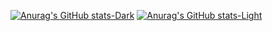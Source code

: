 
[![Anurag's GitHub stats-Dark](https://github-readme-stats.vercel.app/api?username=aeugomesxsz&show_icons=true&theme=dark#gh-dark-mode-only)](https://github.com/anuraghazra/github-readme-stats#gh-dark-mode-only)
[![Anurag's GitHub stats-Light](https://github-readme-stats.vercel.app/api?username=eugomesxsz&show_icons=true&theme=default#gh-light-mode-only)](https://github.com/anuraghazra/github-readme-stats#gh-light-mode-only)
